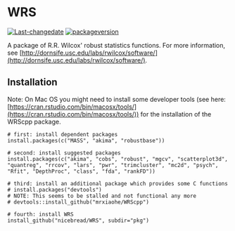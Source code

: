 # WRS #
[![Last-changedate](https://img.shields.io/badge/last%20change-2022--10--04-yellowgreen.svg)](/commits/master)
[![packageversion](https://img.shields.io/badge/Package%20version-0.41-orange.svg?style=flat-square)](commits/master)


A package of R.R. Wilcox' robust statistics functions.
For more information, see [http://dornsife.usc.edu/labs/rwilcox/software/](http://dornsife.usc.edu/labs/rwilcox/software/).


## Installation ##

Note: On Mac OS you might need to install some developer tools (see here: [https://cran.rstudio.com/bin/macosx/tools/](https://cran.rstudio.com/bin/macosx/tools/)) for the installation of the WRScpp package.

    # first: install dependent packages
    install.packages(c("MASS", "akima", "robustbase"))
    
    # second: install suggested packages
    install.packages(c("akima", "cobs", "robust", "mgcv", "scatterplot3d", "quantreg", "rrcov", "lars", "pwr", "trimcluster", "mc2d", "psych", "Rfit", "DepthProc", "class", "fda", "rankFD"))
    
    # third: install an additional package which provides some C functions
    # install.packages("devtools")
    # NOTE: This seems to be stalled and not functional any more
    # devtools::install_github("mrxiaohe/WRScpp")
    
    # fourth: install WRS
    install_github("nicebread/WRS", subdir="pkg")

